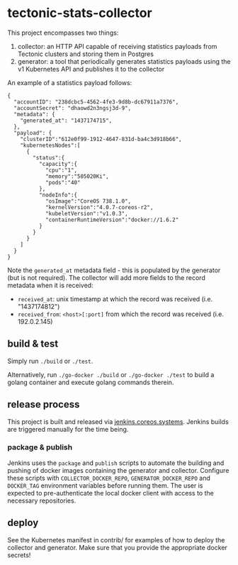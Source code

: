 # tectonic-stats-collector

This project encompasses two things:

1. collector: an HTTP API capable of receiving statistics payloads from Tectonic clusters and storing them in Postgres
2. generator: a tool that periodically generates statistics payloads using the v1 Kubernetes API and publishes it to the collector

An example of a statistics payload follows:

```
{
  "accountID": "238dcbc5-4562-4fe3-9d8b-dc67911a7376",
  "accountSecret": "dhaowd2n3ngsj3d-9",
  "metadata": {
    "generated_at": "1437174715",
  },
  "payload": {
    "clusterID":"612e0f99-1912-4647-831d-ba4c3d918b66",
    "kubernetesNodes":[
      {
        "status":{
          "capacity":{
            "cpu":"1",
            "memory":"505020Ki",
            "pods":"40"
          },
          "nodeInfo":{
            "osImage":"CoreOS 738.1.0",
            "kernelVersion":"4.0.7-coreos-r2",
            "kubeletVersion":"v1.0.3",
            "containerRuntimeVersion":"docker://1.6.2"
          }
        }
      }
    ]
  }
}
```

Note the `generated_at` metadata field - this is populated by the generator (but is not required).
The collector will add more fields to the record metadata when it is received:

- `received_at`: unix timestamp at which the record was received (i.e. "1437174812")
- `received_from`: `<host>[:port]` from which the record was received (i.e. 192.0.2.145)

## build & test

Simply run `./build` or `./test`.

Alternatively, run `./go-docker ./build` or `./go-docker ./test` to build a golang container and execute golang commands therein.

## release process

This project is built and released via [jenkins.coreos.systems](https://jenkins.coreos.systems/job/tectonic-stats-collector).
Jenkins builds are triggered manually for the time being.

### package & publish

Jenkins uses the `package` and `publish` scripts to automate the building and pushing of docker images containing the generator and collector.
Configure these scripts with `COLLECTOR_DOCKER_REPO`, `GENERATOR_DOCKER_REPO` and `DOCKER_TAG` environment variables before running them.
The user is expected to pre-authenticate the local docker client with access to the necessary repositories.

## deploy

See the Kubernetes manifest in contrib/ for examples of how to deploy the collector and generator.
Make sure that you provide the appropriate docker secrets!
